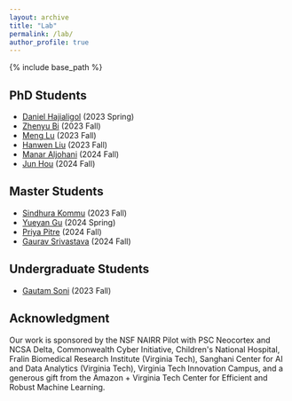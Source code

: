 ```yaml
---
layout: archive
title: "Lab"
permalink: /lab/
author_profile: true
---
```


{% include base_path %}


## PhD Students

- [Daniel Hajialigol](https://www.linkedin.com/in/danielhajialigol/) (2023 Spring)
- [Zhenyu Bi](https://www.linkedin.com/in/zhenyu-bi-817814178/) (2023 Fall)
- [Meng Lu](https://www.linkedin.com/in/lu-luca-499092166/) (2023 Fall)
- [Hanwen Liu](https://www.linkedin.com/in/hanwen-liu-a244b71a9/) (2023 Fall)
- [Manar Aljohani](https://manarvt.github.io/) (2024 Fall)
- [Jun Hou](https://www.linkedin.com/in/jun-hou-1392b8149/) (2024 Fall)


## Master Students

- [Sindhura Kommu](https://sindhura-cs.github.io/) (2023 Fall)
- [Yueyan Gu](https://www.linkedin.com/in/yueyan-gu-291152226/) (2024 Spring)
- [Priya Pitre](https://scholar.google.com/citations?user=jqkjoJ4AAAAJ&hl=en) (2024 Fall)
- [Gaurav Srivastava](https://ctrl-gaurav.github.io/#) (2024 Fall)


## Undergraduate Students

- [Gautam Soni](https://www.linkedin.com/in/gsoni16/) (2023 Fall)


## Acknowledgment

Our work is sponsored by the NSF NAIRR Pilot with PSC Neocortex and NCSA Delta, Commonwealth Cyber Initiative, Children's National Hospital, Fralin Biomedical Research Institute (Virginia Tech), Sanghani Center for AI and Data Analytics (Virginia Tech), Virginia Tech Innovation Campus, and a generous gift from the Amazon + Virginia Tech Center for Efficient and Robust Machine Learning.
<!---
Any opinions, findings, and conclusions or recommendations expressed herein are those of the authors and should not be interpreted as necessarily representing the views, either expressed or implied, of the U.S. Government. 
The U.S. Government is authorized to reproduce and distribute reprints for government purposes not withstanding any copyright annotation hereon.
--->
